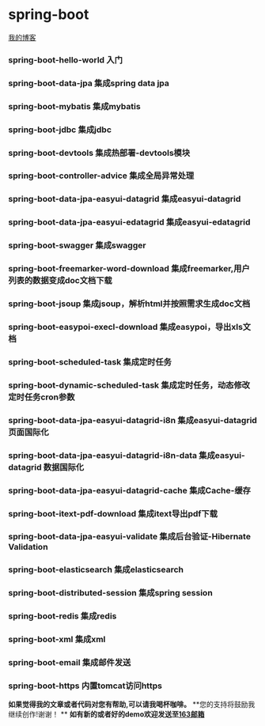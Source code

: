 # spring-boot
[我的博客](http://blog.csdn.net/je_ge "JE-GE的浆糊") 
### spring-boot-hello-world                       入门
### spring-boot-data-jpa                          集成spring data jpa
### spring-boot-mybatis	    		                  集成mybatis
### spring-boot-jdbc                              集成jdbc
### spring-boot-devtools                          集成热部署-devtools模块
### spring-boot-controller-advice                  集成全局异常处理
### spring-boot-data-jpa-easyui-datagrid           集成easyui-datagrid
### spring-boot-data-jpa-easyui-edatagrid          集成easyui-edatagrid
### spring-boot-swagger                            集成swagger
### spring-boot-freemarker-word-download           集成freemarker,用户列表的数据变成doc文档下载
### spring-boot-jsoup                              集成jsoup，解析html并按照需求生成doc文档
### spring-boot-easypoi-execl-download             集成easypoi，导出xls文档
### spring-boot-scheduled-task                     集成定时任务
### spring-boot-dynamic-scheduled-task             集成定时任务，动态修改定时任务cron参数
### spring-boot-data-jpa-easyui-datagrid-i8n       集成easyui-datagrid 页面国际化
### spring-boot-data-jpa-easyui-datagrid-i8n-data  集成easyui-datagrid 数据国际化
### spring-boot-data-jpa-easyui-datagrid-cache     集成Cache-缓存
### spring-boot-itext-pdf-download                 集成itext导出pdf下载
### spring-boot-data-jpa-easyui-validate           集成后台验证-Hibernate Validation
### spring-boot-elasticsearch                      集成elasticsearch
### spring-boot-distributed-session                集成spring session
### spring-boot-redis                              集成redis
### spring-boot-xml                                集成xml
### spring-boot-email                              集成邮件发送
### spring-boot-https                              内置tomcat访问https



**如果觉得我的文章或者代码对您有帮助,可以请我喝杯咖啡。**
**您的支持将鼓励我继续创作!谢谢！ **
**如有新的或者好的demo欢迎发送至[163邮箱](fqgengineer@163.com)**
